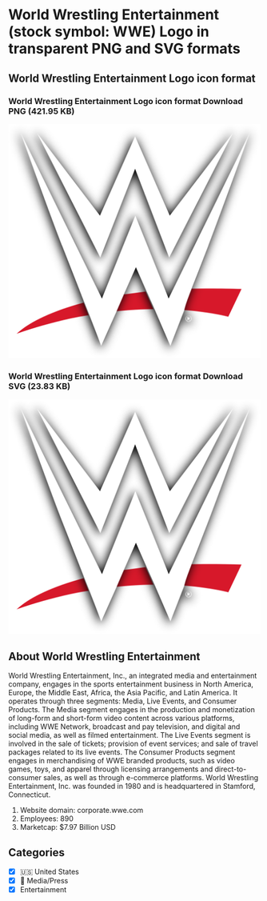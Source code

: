 # World Wrestling Entertainment (stock symbol: WWE) Logo in transparent PNG and SVG formats

## World Wrestling Entertainment Logo icon format

### World Wrestling Entertainment Logo icon format Download PNG (421.95 KB)

![World Wrestling Entertainment Logo icon format Download PNG (421.95 KB)](/img/orig/WWE-b67cf327.png)

### World Wrestling Entertainment Logo icon format Download SVG (23.83 KB)

![World Wrestling Entertainment Logo icon format Download SVG (23.83 KB)](/img/orig/WWE-20a45157.svg)

## About World Wrestling Entertainment

World Wrestling Entertainment, Inc., an integrated media and entertainment company, engages in the sports entertainment business in North America, Europe, the Middle East, Africa, the Asia Pacific, and Latin America. It operates through three segments: Media, Live Events, and Consumer Products. The Media segment engages in the production and monetization of long-form and short-form video content across various platforms, including WWE Network, broadcast and pay television, and digital and social media, as well as filmed entertainment. The Live Events segment is involved in the sale of tickets; provision of event services; and sale of travel packages related to its live events. The Consumer Products segment engages in merchandising of WWE branded products, such as video games, toys, and apparel through licensing arrangements and direct-to-consumer sales, as well as through e-commerce platforms. World Wrestling Entertainment, Inc. was founded in 1980 and is headquartered in Stamford, Connecticut.

1. Website domain: corporate.wwe.com
2. Employees: 890
3. Marketcap: $7.97 Billion USD


## Categories
- [x] 🇺🇸 United States
- [x] 📰 Media/Press
- [x] Entertainment
